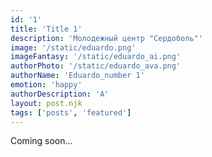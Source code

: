 ```yaml
---
id: '1'
title: 'Title 1'
description: 'Молодежный центр "Сердоболь"'
image: '/static/eduardo.png'
imageFantasy: '/static/eduardo_ai.png'
authorPhoto: '/static/eduardo_ava.png'
authorName: 'Eduardo_number 1'
emotion: 'happy'
authorDescription: 'А'
layout: post.njk
tags: ['posts', 'featured']
---
```


Coming soon...

